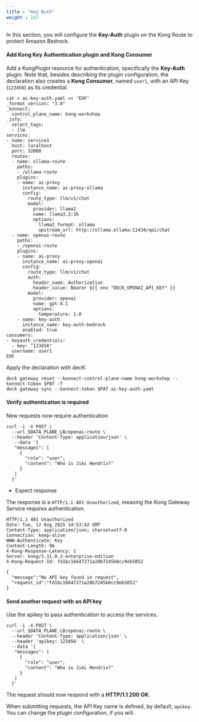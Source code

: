 ```yaml
---
title : "Key Auth"
weight : 157
---
```


In this section, you will configure the **Key-Auth** plugin on the Kong Route to protect Amazon Bedrock.


#### Add Kong Key Authentication plugin and Kong Consumer

Add a KongPlugin resource for authentication, specifically the **Key-Auth** plugin. Note that, besides describing the plugin configuration, the declaration also creates a **Kong Consumer**, named ``user1``, with an API Key (``123456``) as its credential.

```
cat > ai-key-auth.yaml << 'EOF'
_format_version: "3.0"
_konnect:
  control_plane_name: kong-workshop
_info:
  select_tags:
  - llm
services:
- name: service1
  host: localhost
  port: 32000
  routes:
  - name: ollama-route
    paths:
    - /ollama-route
    plugins:
    - name: ai-proxy
      instance_name: ai-proxy-ollama
      config:
        route_type: llm/v1/chat
        model:
          provider: llama2
          name: llama3.2:1b
          options:
            llama2_format: ollama
            upstream_url: http://ollama.ollama:11434/api/chat
  - name: openai-route
    paths:
    - /openai-route
    plugins:
    - name: ai-proxy
      instance_name: ai-proxy-openai
      config:
        route_type: llm/v1/chat
        auth:
          header_name: Authorization
          header_value: Bearer ${{ env "DECK_OPENAI_API_KEY" }}
        model:
          provider: openai
          name: gpt-4.1
          options:
            temperature: 1.0
    - name: key-auth
      instance_name: key-auth-bedrock
      enabled: true
consumers:
- keyauth_credentials:
  - key: "123456"
  username: user1
EOF
```


Apply the declaration with decK:
```
deck gateway reset --konnect-control-plane-name kong-workshop --konnect-token $PAT -f
deck gateway sync --konnect-token $PAT ai-key-auth.yaml
```



#### Verify authentication is required
New requests now require authentication

```
curl -i -X POST \
  --url $DATA_PLANE_LB/openai-route \
  --header 'Content-Type: application/json' \
   --data '{
   "messages": [
     {
       "role": "user",
       "content": "Who is Jimi Hendrix?"
     }
   ]
  }'
```

* Expect response

The response is a ``HTTP/1.1 401 Unauthorized``, meaning the Kong Gateway Service requires authentication.

```
HTTP/1.1 401 Unauthorized
Date: Tue, 12 Aug 2025 14:53:42 GMT
Content-Type: application/json; charset=utf-8
Connection: keep-alive
WWW-Authenticate: Key
Content-Length: 96
X-Kong-Response-Latency: 1
Server: kong/3.11.0.2-enterprise-edition
X-Kong-Request-Id: fd1bc16647271a20b7245b0cc9eb5052

{
  "message":"No API key found in request",
  "request_id":"fd1bc16647271a20b7245b0cc9eb5052"
}
```

#### Send another request with an API key

Use the apikey to pass authentication to access the services.

```
curl -i -X POST \
  --url $DATA_PLANE_LB/openai-route \
  --header 'Content-Type: application/json' \
  --header 'apikey: 123456' \
  --data '{
   "messages": [
     {
       "role": "user",
       "content": "Who is Jimi Hendrix?"
     }
   ]
  }'
```

The request should now respond with a  **HTTP/1.1 200 OK**.

When submitting requests, the API Key name is defined, by default, ``apikey``. You can change the plugin configuration, if you will.



